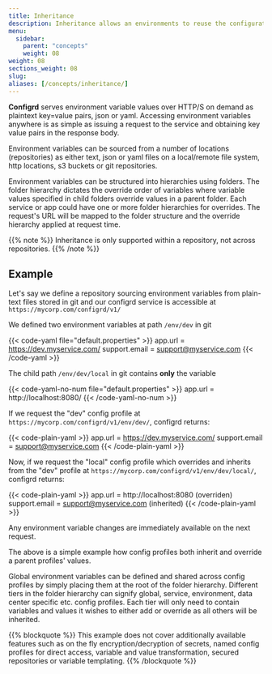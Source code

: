 ```yaml
---
title: Inheritance
description: Inheritance allows an environments to reuse the configuration of another environment while still defining its own values.
menu:
  sidebar:
    parent: "concepts"
    weight: 08
weight: 08
sections_weight: 08
slug:
aliases: [/concepts/inheritance/]
---
```


**Configrd** serves environment variable values over HTTP/S on demand as plaintext key=value pairs, json or yaml. Accessing environment variables anywhere is as simple as issuing a request to the service and obtaining key value pairs in the response body.

Environment variables can be sourced from a number of locations \(repositories\) as either text, json or yaml files on a local/remote file system, http locations, s3 buckets or git repositories. 

Environment variables can be structured into hierarchies using folders. The folder hierarchy dictates the override order of variables where variable values specified in child folders override values in a parent folder. Each service or app could have one or more folder hierarchies for overrides. The request's URL will be mapped to the folder structure and the override hierarchy applied at request time.

{{% note %}}
Inheritance is only supported within a repository, not across repositories.
{{% /note %}}

## Example

Let's say we define a repository sourcing environment variables from plain-text files stored in git and our configrd service is accessible at `https://mycorp.com/configrd/v1/`

We defined two environment variables at path `/env/dev` in git

{{< code-yaml file="default.properties" >}}
app.url = https://dev.myservice.com/
support.email = support@myservice.com
{{< /code-yaml >}}

The child path `/env/dev/local` in git contains **only** the variable

{{< code-yaml-no-num file="default.properties" >}}
app.url = http://localhost:8080/
{{< /code-yaml-no-num >}}

If we request the "dev" config profile at `https://mycorp.com/configrd/v1/env/dev/`, configrd returns:

{{< code-plain-yaml >}}
app.url = https://dev.myservice.com/
support.email = support@myservice.com
{{< /code-plain-yaml >}}

Now, if we request the "local" config profile which overrides and inherits from the "dev" profile at `https://mycorp.com/configrd/v1/env/dev/local/`, configrd returns:

{{< code-plain-yaml >}}
app.url = http://localhost:8080 (overriden)
support.email = support@myservice.com (inherited)
{{< /code-plain-yaml >}}

Any environment variable changes are immediately available on the next request.

The above is a simple example how config profiles both inherit and override a parent profiles' values. 

Global environment variables can be defined and shared across config profiles by simply placing them at the root of the folder hierarchy. Different tiers in the folder hierarchy can signify global, service, environment, data center specific etc. config profiles. Each tier will only need to contain variables and values it wishes to either add or override as all others will be inherited.

{{% blockquote %}}
This example does not cover additionally available features such as on the fly encryption/decryption of secrets, named config profiles for direct access, variable and value transformation, secured repositories or variable templating.
{{% /blockquote %}}

